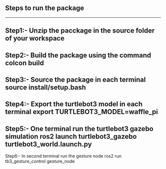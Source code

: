 Steps to run the package
------------------------------------------------------------------------------------------
------------------------------------------------------------------------------------------

Step1:- Unzip the pacckage in the source folder of your workspace
------------------------------------------------------------------------------------------
Step2:- Build the package using the command
        colcon build
------------------------------------------------------------------------------------------        
Step3:- Source the package in each terminal
        source install/setup.bash
------------------------------------------------------------------------------------------
Step4:- Export the turtlebot3 model in each terminal
        export TURTLEBOT3_MODEL=waffle_pi
------------------------------------------------------------------------------------------
Step5:- One terminal run the turtlebot3 gazebo simulation
        ros2 launch turtlebot3_gazebo turtlebot3_world.launch.py
------------------------------------------------------------------------------------------
Step6:- In second terminal run the gesture node
        ros2 run tb3_gesture_control gesture_node

